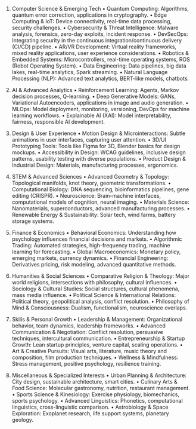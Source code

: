 1. Computer Science & Emerging Tech
	•	Quantum Computing: Algorithms, quantum error correction, applications in cryptography.
	•	Edge Computing & IoT: Device connectivity, real-time data processing, security challenges.
	•	Cybersecurity & Threat Intelligence: Malware analysis, forensics, zero-day exploits, incident response.
	•	DevSecOps: Integrating security in the continuous integration/continuous delivery (CI/CD) pipeline.
	•	AR/VR Development: Virtual reality frameworks, mixed reality applications, user experience considerations.
	•	Robotics & Embedded Systems: Microcontrollers, real-time operating systems, ROS (Robot Operating System).
	•	Data Engineering: Data pipelines, big data lakes, real-time analytics, Spark streaming.
	•	Natural Language Processing (NLP): Advanced text analytics, BERT-like models, chatbots.

2. AI & Advanced Analytics
	•	Reinforcement Learning: Agents, Markov decision processes, Q-learning.
	•	Deep Generative Models: GANs, Variational Autoencoders, applications in image and audio generation.
	•	MLOps: Model deployment, monitoring, versioning, DevOps for machine learning workflows.
	•	Explainable AI (XAI): Model interpretability, fairness, responsible AI development.

3. Design & User Experience
	•	Motion Design & Microinteractions: Subtle animations in user interfaces, capturing user attention.
	•	3D/UI Prototyping Tools: Tools like Figma for 3D, Blender basics for design mockups.
	•	Accessibility in Design: WCAG guidelines, inclusive design patterns, usability testing with diverse populations.
	•	Product Design & Industrial Design: Materials, manufacturing processes, ergonomics.

4. STEM & Advanced Sciences
	•	Advanced Geometry & Topology: Topological manifolds, knot theory, geometric transformations.
	•	Computational Biology: DNA sequencing, bioinformatics pipelines, gene editing (CRISPR).
	•	Neuroscience: Brain-machine interfaces, computational models of cognition, neural imaging.
	•	Materials Science: Nanomaterials, superconductors, advanced manufacturing processes.
	•	Renewable Energy & Sustainability: Solar tech, wind farms, battery storage systems.

5. Finance & Economics
	•	Behavioral Economics: Understanding how psychology influences financial decisions and markets.
	•	Algorithmic Trading: Automated strategies, high-frequency trading, machine learning for forecasting.
	•	Global Macroeconomics: Monetary policy, emerging markets, currency dynamics.
	•	Financial Engineering: Derivatives pricing, risk modeling, advanced quantitative methods.

6. Humanities & Social Sciences
	•	Comparative Religion & Theology: Major world religions, intersections with philosophy, cultural influences.
	•	Sociology & Cultural Studies: Social structures, cultural phenomena, mass media influence.
	•	Political Science & International Relations: Political theory, geopolitical analysis, conflict resolution.
	•	Philosophy of Mind & Consciousness: Dualism, functionalism, neuroscience overlaps.

7. Skills & Personal Growth
	•	Leadership & Management: Organizational behavior, team dynamics, leadership frameworks.
	•	Advanced Communication & Negotiation: Conflict resolution, persuasive techniques, intercultural communication.
	•	Entrepreneurship & Startup Growth: Lean startup principles, venture capital, scaling operations.
	•	Art & Creative Pursuits: Visual arts, literature, music theory and composition, film production techniques.
	•	Wellness & Mindfulness: Stress management, positive psychology, resilience training.

8. Miscellaneous & Specialized Interests
	•	Urban Planning & Architecture: City design, sustainable architecture, smart cities.
	•	Culinary Arts & Food Science: Molecular gastronomy, nutrition, restaurant management.
	•	Sports Science & Kinesiology: Exercise physiology, biomechanics, sports psychology.
	•	Advanced Linguistics: Phonetics, computational linguistics, cross-linguistic comparison.
	•	Astrobiology & Space Exploration: Exoplanet research, life support systems, planetary geology.

